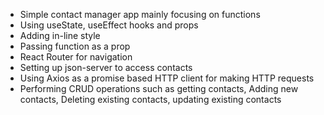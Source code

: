 - Simple contact manager app mainly focusing on functions
- Using useState, useEffect hooks and props
- Adding in-line style
- Passing function as a prop
- React Router for navigation
- Setting up json-server to access contacts
- Using Axios as a promise based HTTP client for making HTTP requests
- Performing CRUD operations such as getting contacts, Adding new contacts, Deleting existing contacts, updating existing contacts